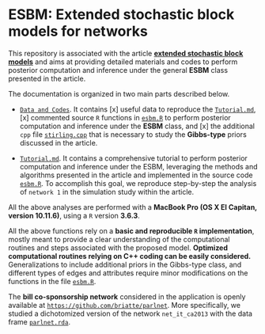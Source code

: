 # ESBM: Extended stochastic block models for networks

This repository is associated with the article [**extended stochastic block models**](https://github.com/danieledurante/ESBM) and aims at providing detailed materials and codes to perform posterior computation and inference under the general **ESBM** class presented in the article.

The documentation is organized in two main parts described below.  

- [`Data and Codes`](https://github.com/danieledurante/ESBM/tree/master/Data%20and%20Codes).  It contains [x] useful data to reproduce the [`Tutorial.md`](https://github.com/danieledurante/ESBM/blob/master/Tutorial.md), [x] commented source `R` functions in [`esbm.R`](https://github.com/danieledurante/ESBM/blob/master/Data%20and%20Codes/esbm.R) to perform posterior computation and inference under the **ESBM** class, and [x] the additional `cpp` file [`stirling.cpp`](https://github.com/danieledurante/ESBM/blob/master/Data%20and%20Codes/stirling.cpp) that is necessary to study the **Gibbs-type** priors discussed in the article.

- [`Tutorial.md`](https://github.com/danieledurante/ESBM/blob/master/Tutorial.md). It contains a comprehensive tutorial to perform posterior computation and inference under the ESBM, leveraging the methods and algorithms presented in the article and implemented in the source code [`esbm.R`](https://github.com/danieledurante/ESBM/blob/master/Data%20and%20Codes/esbm.R). To accomplish this goal, we reproduce step-by-step the analysis of `network 1` in the simulation study within the article.

All the above analyses are performed with a **MacBook Pro (OS X El Capitan, version 10.11.6)**, using a `R` version **3.6.3**. 

All the above functions rely on a **basic and reproducible `R` implementation**, mostly meant to provide a clear understanding of the computational routines and steps associated with the proposed model. **Optimized computational routines relying on C++ coding can be easily considered.** Generalizations to include additional priors in the Gibbs-type class, and different types of edges and attributes require minor modifications on the functions in the file [`esbm.R`]().

The **bill co-sponsorship network** considered in the application is openly available at [`https://github.com/briatte/parlnet`](https://github.com/briatte/parlnet). More specifically, we studied a dichotomized version of the network `net_it_ca2013` with the data frame [`parlnet.rda`](https://github.com/briatte/parlnet/blob/master/parlnet.rda).
